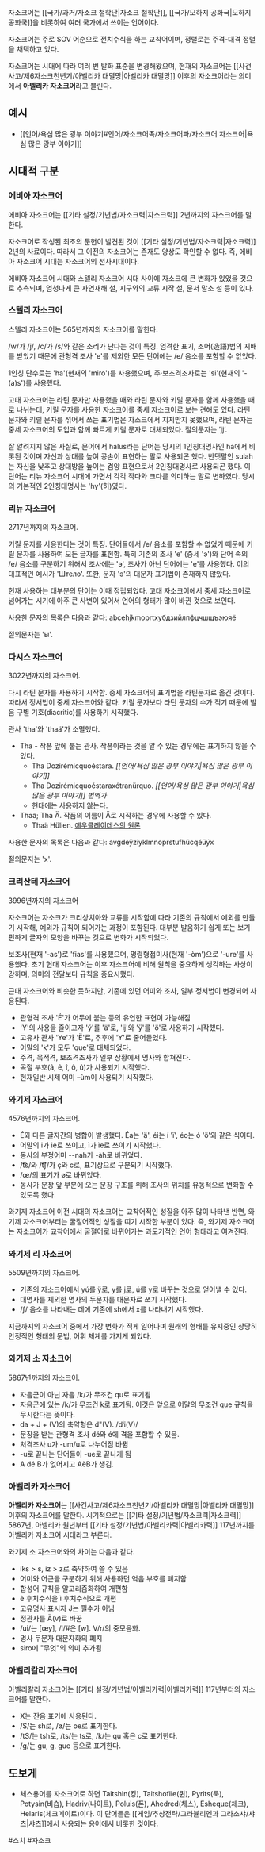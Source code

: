 자소크어는 [[국가/과거/자소크 철학단|자소크 철학단]], [[국가/모하지 공화국|모하지 공화국]]을 비롯하여 여러 국가에서 쓰이는 언어이다.

자소크어는 주로 SOV 어순으로 전치수식을 하는 교착어이며, 정렬로는 주격-대격 정렬을 채택하고 있다.

자소크어는 시대에 따라 여러 번 발화 표준을 변경해왔으며, 현재의 자소크어는 [[사건사고/제6자소크천년기/아벨리카 대멸망|아벨리카 대멸망]] 이후의 자소크어라는 의미에서 **아벨리카 자소크어**라고 불린다.

## 예시
- [[언어/욕심 많은 광부 이야기#언어/자소크어족/자소크어파/자소크어 자소크어|욕심 많은 광부 이야기]]

## 시대적 구분

### 에비아 자소크어
에비아 자소크어는 [[기타 설정/기년법/자소크력|자소크력]] 2년까지의 자소크어를 말한다.

자소크어로 작성된 최초의 문헌이 발견된 것이 [[기타 설정/기년법/자소크력|자소크력]] 2년의 사료이다. 따라서 그 이전의 자소크어는 존재도 양상도 확인할 수 없다. 즉, 에비아 자소크어 시대는 자소크어의 선사시대이다.

에비아 자소크어 시대와 스텔리 자소크어 시대 사이에 자소크에 큰 변화가 있었을 것으로 추측되며, 엄청나게 큰 자연재해 설, 지구와의 교류 시작 설, 문서 말소 설 등이 있다.

### 스텔리 자소크어
스텔리 자소크어는 565년까지의 자소크어를 말한다.

/w/가 /j/, /c/가 /s/와 같은 소리가 난다는 것이 특징. 엄격한 표기, 조어(造語)법의 지배를 받았기 때문에 관형격 조사 'e'를 제외한 모든 단어에는 /e/ 음소를 포함할 수 없었다.

1인칭 단수로는 'ha'(현재의 'miro')를 사용했으며, 주·보조격조사로는 'si'(현재의 '-(a)s')를 사용했다.

고대 자소크어는 라틴 문자만 사용했을 때와 라틴 문자와 키릴 문자를 함께 사용했을 때로 나뉘는데, 키릴 문자를 사용한 자소크어를 중세 자소크어로 보는 견해도 있다. 라틴 문자와 키릴 문자를 섞어서 쓰는 표기법은 자소크에서 지지받지 못했으며, 라틴 문자는 중세 자소크어의 도입과 함께 빠르게 키릴 문자로 대체되었다. 절의문자는 ’jj’.

잘 알려지지 않은 사실로, 문어에서 halus라는 단어는 당시의 1인칭대명사인 ha에서 비롯된 것이며 자신과 상대를 높여 공손이 표현하는 말로 사용되곤 했다. 반댓말인 sulah는 자신을 낮추고 상대방을 높이는 겸양 표현으로서 2인칭대명사로 사용되곤 했다. 이 단어는 리뉴 자소크어 시대에 가면서 각각 작다와 크다를 의미하는 말로 변하였다. 당시의 기본적인 2인칭대명사는 'hy'(허)였다.

### 리뉴 자소크어
2717년까지의 자소크어.

키릴 문자를 사용한다는 것이 특징. 단어들에서 /e/ 음소를 포함할 수 없었기 때문에 키릴 문자를 사용하여 모든 글자를 표현함. 특히 기존의 조사 'e' (중세 'э')와 단어 속의 /e/ 음소를 구분하기 위해서 조사에는 'э', 조사가 아닌 단어에는 'е'를 사용했다. 이의 대표적인 예시가 'Штело'. 또한, 문자 'э'의 대문자 표기법이 존재하지 않았다.

현재 사용하는 대부분의 단어는 이때 정립되었다. 고대 자소크어에서 중세 자소크어로 넘어가는 시기에 아주 큰 사변이 있어서 언어의 형태가 많이 바뀐 것으로 보인다.

사용한 문자의 목록은 다음과 같다: abcehjkmoprtxyбдзийлпфцчшщъэюяё

절의문자는 'ы'.

### 다시스 자소크어
3022년까지의 자소크어.

다시 라틴 문자를 사용하기 시작함. 중세 자소크어의 표기법을 라틴문자로 옮긴 것이다. 따라서 정서법이 중세 자소크어와 같다. 키릴 문자보다 라틴 문자의 수가 적기 때문에 발음 구별 기호(diacritic)를 사용하기 시작했다.

관사 'tha'와 'thaä'가 소멸했다.

- Tha - 작품 앞에 붙는 관사. 작품이라는 것을 알 수 있는 경우에는 표기하지 않을 수 있다.
    - Tha Dozirémicquoéstara. *[[언어/욕심 많은 광부 이야기|욕심 많은 광부 이야기]]*
    - Tha Dozirémicquoéstaraxétranürquo. *[[언어/욕심 많은 광부 이야기|욕심 많은 광부 이야기]] 번역가*
    - 현대에는 사용하지 않는다.
- Thaä; Tha Ä. 작품의 이름이 Ä로 시작하는 경우에 사용할 수 있다.
    - Thaä Hülien. [에우클레이데스의 원론](https://ko.wikipedia.org/wiki/%EC%97%90%EC%9A%B0%ED%81%B4%EB%A0%88%EC%9D%B4%EB%8D%B0%EC%8A%A4%EC%9D%98_%EC%9B%90%EB%A1%A0)

사용한 문자의 목록은 다음과 같다: avgdeÿziyklmnoprstufhúcqéüýx

절의문자는 'x'.

### 크리산테 자소크어
3996년까지의 자소크어

자소크어는 자소크가 크리상치아와 교류를 시작함에 따라 기존의 규칙에서 예외를 만들기 시작해, 예외가 규칙이 되어가는 과정이 포함된다. 대부분 발음하기 쉽게 또는 보기 편하게 글자의 모양을 바꾸는 것으로 변화가 시작되었다.

보조사(현재 '-as')로 'fias'를 사용했으며, 명령형접미사(현재 '-òm')으로 '-ure'를 사용했다. 초기 현대 자소크어는 이후 자소크어에 비해 원칙을 중요하게 생각하는 사상이 강하며, 의미의 전달보다 규칙을 중요시했다.

근대 자소크어와 비슷한 듯하지만, 기존에 있던 어미와 조사, 일부 정서법이 변경되어 사용된다.

- 관형격 조사 'É'가 어두에 붙는 등의 유연한 표현이 가능해짐
- 'Y'의 사용을 줄이고자 'ý'를 'ä'로, 'ij'와 'ÿ'를 'ö'로 사용하기 시작했다.
- 고유사 관사 'Ye'가 'Ë'로, 추후에 'Y'로 줄어들었다.
- 어말의 'k'가 모두 'que'로 대체되었다.
- 주격, 목적격, 보조격조사가 일부 상황에서 명사와 합쳐진다.
- 곡절 부호(â, ê, î, ô, û)가 사용되기 시작했다.
- 현재일반 시제 어미 –ùm이 사용되기 시작했다.

### 와기제 자소크어
4576년까지의 자소크어.

- É와 다른 글자간의 병합이 발생했다. Éa는  'ä', éi는 í 'ï', éo는 ó 'ö'와 같은 식이다.
- 어말의 i가 ie로 쓰이고, ì가 ìe로 쓰이기 시작했다.
- 동사의 부정어미 --nah가 -àh로 바뀌었다.
- /t͡s/와 /t͡ʃ/가 ç와 c로, 표기상으로 구분되기 시작했다.
- /œ/의 표기가 ø로 바뀌었다.
- 동사가 문장 앞 부분에 오는 문장 구조를 위해 조사의 위치를 유동적으로 변화할 수 있도록 했다.

와기제 자소크어 이전 시대의 자소크어는 교착어적인 성질을 아주 많이 나타낸 반면, 와기제 자소크어부터는 굴절어적인 성질을 띠기 시작한 부분이 있다. 즉, 와기제 자소크어는 자소크어가 교착어에서 굴절어로 바뀌어가는 과도기적인 언어 형태라고 여겨진다.

### 와기제 리 자소크어
5509년까지의 자소크어.

- 기존의 자소크어에서 yú를 ÿ로, y를 j로, ú를 y로 바꾸는 것으로 얻어낼 수 있다.
- 대명사를 제외한 명사의 두문자를 대문자로 쓰기 시작했다.
- /ʃ/ 음소를 나타내는 데에 기존에 sh에서 x를 나타내기 시작했다.

지금까지의 자소크어 중에서 가장 변화가 적게 일어나며 원래의 형태를 유지중인 상당히 안정적인 형태의 문법, 어휘 체계를 가지게 되었다.

### 와기제 소 자소크어
5867년까지의 자소크어.

- 자음군이 아닌 자음 /k/가 무조건 qu로 표기됨
- 자음군에 있는 /k/가 무조건 k로 표기됨. 이것은 앞으로 어말의 무조건 que 규칙을 무시한다는 뜻이다.
- da + J + (V)의 축약형은 d"(V). /dʲi(V)/
- 문장을 받는 관형격 조사 dé와 é에 격을 포함할 수 있음.
- 처격조사 u가 -um/u로 나누어짐 바뀜
- -u로 끝나는 단어들이 -ue로 끝나게 됨
- A dé B가 없어지고 AèB가 생김.

### 아벨리카 자소크어
**아벨리카 자소크어**는 [[사건사고/제6자소크천년기/아벨리카 대멸망|아벨리카 대멸망]] 이후의 자소크어를 말한다. 시기적으로는 [[기타 설정/기년법/자소크력|자소크력]] 5867년, 아벨리카 원년부터 [[기타 설정/기년법/아벨리카력|아벨리카력]] 117년까지를 아벨리카 자소크어 시대라고 부른다.

와기제 소 자소크어와의 차이는 다음과 같다.
- iks > s, iz > z로 축약하여 쓸 수 있음
- 어미와 어근을 구분하기 위해 사용하던 억음 부호를 폐지함
- 합성어 규칙을 알고리즘화하여 개편함
- è 후치수식을 ì 후치수식으로 개편
- 고유명사 표시자 J는 필수가 아님
- 정관사를 Ä(v)로 바꿈
- /ui/는 \[œy], /l/#은 \[w]. V/r/의 중모음화.
- 명사 두문자 대문자화의 폐지
- siro에 "무엇"의 의미 추가됨

### 아벨리칼리 자소크어

아벨리칼리 자소크어는 [[기타 설정/기년법/아벨리카력|아벨리카력]] 117년부터의 자소크어를 말한다.

- X는 잔음 표기에 사용된다.
- /S/는 sh로, /ø/는 oe로 표기한다.
- /tS/는 tsh로, /ts/는 ts로, /k/는 qu 혹은 c로 표기한다.
- /g/는 gu, g, gue 등으로 표기한다.

## 도보게

- 체스용어를 자소크어로 하면 Taitshin(킹), Taitshoflie(퀸), Pyrits(룩), Potysin(비숍), Hadriv(나이트), Poluis(폰), Ahedred(체스), Esheque(체크), Helaris(체크메이트)이다. 이 단어들은 [[게임/추상전략/그라뷸리엔과 그라소샤/샤츠|샤츠]]에서 사용되는 용어에서 비롯한 것이다.

#스치 #자소크 